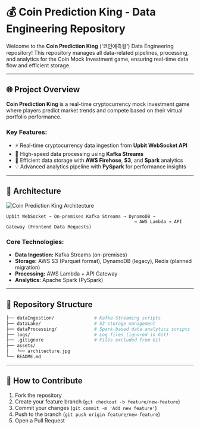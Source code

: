 # 💰 **Coin Prediction King - Data Engineering Repository**

Welcome to the **Coin Prediction King** (‘코인예측왕’) Data Engineering repository! This repository manages all data-related pipelines, processing, and analytics for the Coin Mock Investment game, ensuring real-time data flow and efficient storage.

---

## 🌐 **Project Overview**

**Coin Prediction King** is a real-time cryptocurrency mock investment game where players predict market trends and compete based on their virtual portfolio performance.

### **Key Features:**
- ⚡ Real-time cryptocurrency data ingestion from **Upbit WebSocket API**
- 🚀 High-speed data processing using **Kafka Streams**
- 🌌 Efficient data storage with **AWS Firehose**, **S3**, and **Spark** analytics
- 💡 Advanced analytics pipeline with **PySpark** for performance insights

---

## 🚀 **Architecture**

![Coin Prediction King Architecture](assets/architecture.jpg)

```
Upbit WebSocket → On-premises Kafka Streams → DynamoDB →
                                                → AWS Lambda → API Gateway (Frontend Data Requests)
```

### **Core Technologies:**
- **Data Ingestion:** Kafka Streams (on-premises)
- **Storage:** AWS S3 (Parquet format), DynamoDB (legacy), Redis (planned migration)
- **Processing:** AWS Lambda + API Gateway
- **Analytics:** Apache Spark (PySpark)

---

## 📁 **Repository Structure**

```bash
├── dataIngestion/               # Kafka Streaming scripts
├── dataLake/                    # S3 storage management
├── dataProcessing/              # Spark-based data analytics scripts
├── logs/                        # Log files (ignored in Git)
├── .gitignore                   # Files excluded from Git
├── assets/
│   └── architecture.jpg
└── README.md
```

---

## 🔧 **How to Contribute**

1. Fork the repository
2. Create your feature branch (`git checkout -b feature/new-feature`)
3. Commit your changes (`git commit -m 'Add new feature'`)
4. Push to the branch (`git push origin feature/new-feature`)
5. Open a Pull Request
